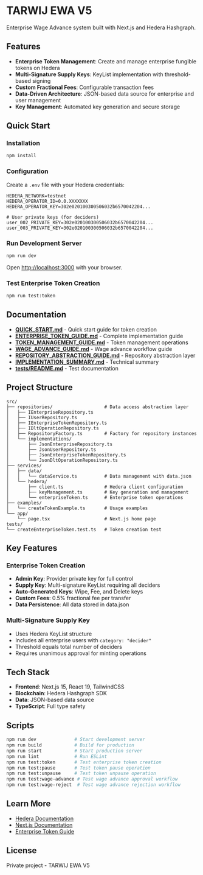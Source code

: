 # TARWIJ EWA V5

Enterprise Wage Advance system built with Next.js and Hedera Hashgraph.

## Features

- **Enterprise Token Management**: Create and manage enterprise fungible tokens on Hedera
- **Multi-Signature Supply Keys**: KeyList implementation with threshold-based signing
- **Custom Fractional Fees**: Configurable transaction fees
- **Data-Driven Architecture**: JSON-based data source for enterprise and user management
- **Key Management**: Automated key generation and secure storage

## Quick Start

### Installation

```bash
npm install
```

### Configuration

Create a `.env` file with your Hedera credentials:

```env
HEDERA_NETWORK=testnet
HEDERA_OPERATOR_ID=0.0.XXXXXXX
HEDERA_OPERATOR_KEY=302e020100300506032b6570042204...

# User private keys (for deciders)
user_002_PRIVATE_KEY=302e020100300506032b6570042204...
user_003_PRIVATE_KEY=302e020100300506032b6570042204...
```

### Run Development Server

```bash
npm run dev
```

Open [http://localhost:3000](http://localhost:3000) with your browser.

### Test Enterprise Token Creation

```bash
npm run test:token
```

## Documentation

- **[QUICK_START.md](QUICK_START.md)** - Quick start guide for token creation
- **[ENTERPRISE_TOKEN_GUIDE.md](ENTERPRISE_TOKEN_GUIDE.md)** - Complete implementation guide
- **[TOKEN_MANAGEMENT_GUIDE.md](TOKEN_MANAGEMENT_GUIDE.md)** - Token management operations
- **[WAGE_ADVANCE_GUIDE.md](WAGE_ADVANCE_GUIDE.md)** - Wage advance workflow guide
- **[REPOSITORY_ABSTRACTION_GUIDE.md](REPOSITORY_ABSTRACTION_GUIDE.md)** - Repository abstraction layer
- **[IMPLEMENTATION_SUMMARY.md](IMPLEMENTATION_SUMMARY.md)** - Technical summary
- **[tests/README.md](tests/README.md)** - Test documentation

## Project Structure

```
src/
├── repositories/                   # Data access abstraction layer
│   ├── IEnterpriseRepository.ts
│   ├── IUserRepository.ts
│   ├── IEnterpriseTokenRepository.ts
│   ├── IDltOperationRepository.ts
│   ├── RepositoryFactory.ts        # Factory for repository instances
│   └── implementations/
│       ├── JsonEnterpriseRepository.ts
│       ├── JsonUserRepository.ts
│       ├── JsonEnterpriseTokenRepository.ts
│       └── JsonDltOperationRepository.ts
├── services/
│   ├── data/
│   │   └── dataService.ts          # Data management with data.json
│   └── hedera/
│       ├── client.ts               # Hedera client configuration
│       ├── keyManagement.ts        # Key generation and management
│       └── enterpriseToken.ts      # Enterprise token operations
├── examples/
│   └── createTokenExample.ts       # Usage examples
└── app/
    └── page.tsx                    # Next.js home page
tests/
└── createEnterpriseToken.test.ts   # Token creation test
```

## Key Features

### Enterprise Token Creation

- **Admin Key**: Provider private key for full control
- **Supply Key**: Multi-signature KeyList requiring all deciders
- **Auto-Generated Keys**: Wipe, Fee, and Delete keys
- **Custom Fees**: 0.5% fractional fee per transfer
- **Data Persistence**: All data stored in data.json

### Multi-Signature Supply Key

- Uses Hedera KeyList structure
- Includes all enterprise users with `category: "decider"`
- Threshold equals total number of deciders
- Requires unanimous approval for minting operations

## Tech Stack

- **Frontend**: Next.js 15, React 19, TailwindCSS
- **Blockchain**: Hedera Hashgraph SDK
- **Data**: JSON-based data source
- **TypeScript**: Full type safety

## Scripts

```bash
npm run dev              # Start development server
npm run build            # Build for production
npm run start            # Start production server
npm run lint             # Run ESLint
npm run test:token       # Test enterprise token creation
npm run test:pause       # Test token pause operation
npm run test:unpause     # Test token unpause operation
npm run test:wage-advance # Test wage advance approval workflow
npm run test:wage-reject  # Test wage advance rejection workflow
```

## Learn More

- [Hedera Documentation](https://docs.hedera.com/)
- [Next.js Documentation](https://nextjs.org/docs)
- [Enterprise Token Guide](ENTERPRISE_TOKEN_GUIDE.md)

## License

Private project - TARWIJ EWA V5
